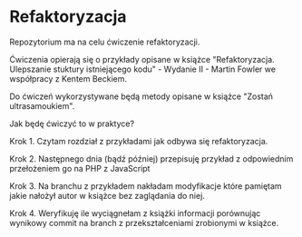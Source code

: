 # Refaktoryzacja

Repozytorium ma na celu ćwiczenie refaktoryzacji.

Ćwiczenia opierają się o przykłady opisane w książce "Refaktoryzacja. Ulepszanie stuktury istniejącego kodu" - Wydanie II - Martin Fowler we współpracy z Kentem Beckiem.

Do ćwiczeń wykorzystywane będą metody opisane w książce "Zostań ultrasamoukiem".


Jak będę ćwiczyć to w praktyce?

Krok 1. Czytam rozdział z przykładami jak odbywa się refaktoryzacja.

Krok 2. Następnego dnia (bądź później) przepisuję przykład z odpowiednim przełożeniem go na PHP z JavaScript

Krok 3. Na branchu z przykładem nakładam modyfikacje które pamiętam jakie nałożył autor w książce bez zaglądania do niej.

Krok 4. Weryfikuję ile wyciągnełam z książki informacji porównując wynikowy commit na branch z przekształceniami zrobionymi w książce.